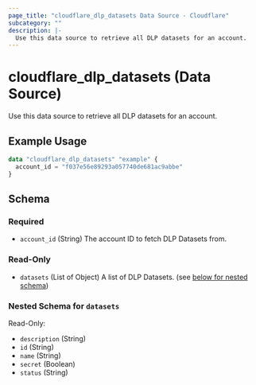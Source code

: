 ```yaml
---
page_title: "cloudflare_dlp_datasets Data Source - Cloudflare"
subcategory: ""
description: |-
  Use this data source to retrieve all DLP datasets for an account.
---
```


# cloudflare_dlp_datasets (Data Source)

Use this data source to retrieve all DLP datasets for an account.

## Example Usage

```terraform
data "cloudflare_dlp_datasets" "example" {
  account_id = "f037e56e89293a057740de681ac9abbe"
}
```
<!-- schema generated by tfplugindocs -->
## Schema

### Required

- `account_id` (String) The account ID to fetch DLP Datasets from.

### Read-Only

- `datasets` (List of Object) A list of DLP Datasets. (see [below for nested schema](#nestedatt--datasets))

<a id="nestedatt--datasets"></a>
### Nested Schema for `datasets`

Read-Only:

- `description` (String)
- `id` (String)
- `name` (String)
- `secret` (Boolean)
- `status` (String)


